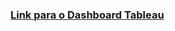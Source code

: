 ### [Link para o Dashboard Tableau](https://public.tableau.com/app/profile/cezar.henrique.gomes.da.silva.filho/viz/Trab_Individual_M5/Histria5#2) 
